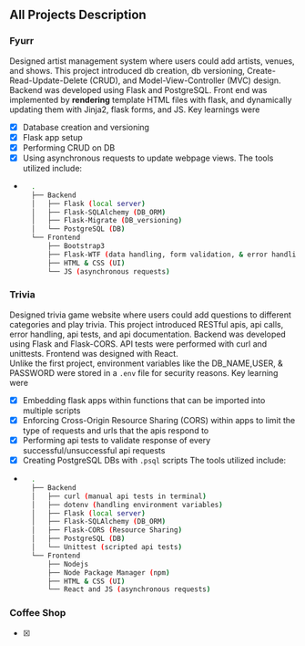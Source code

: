 ## All Projects Description

### Fyurr
Designed artist management system where users could add artists, venues, and shows. This project introduced db creation, db versioning, Create-Read-Update-Delete (CRUD), and Model-View-Controller (MVC) design. Backend was developed using Flask and PostgreSQL. Front end was implemented by **rendering** template HTML files with flask, and dynamically updating them with Jinja2, flask forms, and JS. Key learnings were 
- [x] Database creation and versioning
- [x] Flask app setup
- [x] Performing CRUD on DB
- [x] Using asynchronous requests to update webpage views.
The tools utilized include:
- ```bash
    .
    ├── Backend
    │   ├── Flask (local server)
    │   ├── Flask-SQLAlchemy (DB_ORM)
    │   ├── Flask-Migrate (DB_versioning)
    │   └── PostgreSQL (DB)
    └── Frontend
        ├── Bootstrap3
        ├── Flask-WTF (data handling, form validation, & error handling)
        ├── HTML & CSS (UI)
        └── JS (asynchronous requests)
    ```

### Trivia
Designed trivia game website where users could add questions to different categories and play trivia. This project introduced RESTful apis, api calls, error handling, api tests, and api documentation. Backend was developed using Flask and Flask-CORS. API tests were performed with curl and unittests. Frontend was designed with React. <br>
Unlike the first project, environment variables like the DB_NAME,USER, & PASSWORD were stored in a `.env` file for security reasons. Key learning were
- [x] Embedding flask apps within functions that can be imported into multiple scripts
- [x] Enforcing Cross-Origin Resource Sharing (CORS) within apps to limit the type of requests and urls that the apis respond to
- [x] Performing api tests to validate response of every successful/unsuccessful api requests
- [x] Creating PostgreSQL DBs with `.psql` scripts
The tools utilized include:
- ```bash
    .
    ├── Backend
    │   ├── curl (manual api tests in terminal)
    │   ├── dotenv (handling environment variables)
    │   ├── Flask (local server)
    │   ├── Flask-SQLAlchemy (DB_ORM)
    │   ├── Flask-CORS (Resource Sharing)
    │   ├── PostgreSQL (DB)
    │   └── Unittest (scripted api tests)
    └── Frontend
        ├── Nodejs 
        ├── Node Package Manager (npm)
        ├── HTML & CSS (UI)
        └── React and JS (asynchronous requests)
    ```

### Coffee Shop
- [x] 